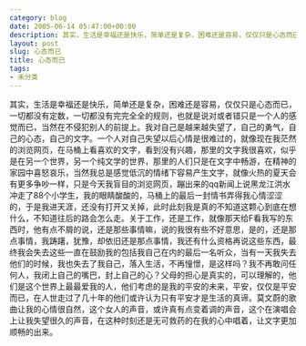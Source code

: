 ```yaml
---
category: blog
date: 2005-06-14 05:47:00+00:00
description: 其实，生活是幸福还是快乐，简单还是复杂，困难还是容易，仅仅只是心态而已，一切都没
layout: post
slug: 心态而已
title: 心态而已
tags:
- 未分类
---
```


其实，生活是幸福还是快乐，简单还是复杂，困难还是容易，仅仅只是心态而已，一切都没有定数，一切都没有完完全全的规则，也就是说对或者错只是一个人的感觉而已，当然在不侵犯别人的前提上。我对自己是越来越失望了，自己的勇气，自己的心态，自己的文字。一个人对自己失望以后心情是很难过的，就像现在我茫然的浏览网页，在马桶上看喜欢的文字，看到没有兴趣，那里的文字我很喜欢，似乎是在另一个世界，另一个纯文学的世界，那里的人们只是在文字中畅游，在精神的家园中喜怒哀乐，当然我总是感觉低沉的情绪下容易产生文字，就像火热的夏天会有更多争吵一样，只是今天我盲目的浏览网页，蹦出来的qq新闻上说黑龙江洪水冲走了88个小学生，我的眼睛酸酸的，马桶上的最后一封情书弄得我心情涩涩的，于是我进天涯，还没有打开又关掉，此时此刻我是真的不知道这颗心到底在想什么，不知道往后的路会怎么走。关于工作，还是工作，就像那天给F看我写的东西时，他有点不屑的说，还是那些事情嘛，说的我很有些不好意思，是的，还是那点事情，我踌躇，犹豫，却依旧还是那点事情，我还有什么资格再说这些东西，最终我会失去这些一直在鼓励我的包括我自己在内的最后一名听众，当有一天我失去他们的时候，我也失去了我自己，落入生活，不再憧憬，是这样吗？我不再敢问任何人，我闭上自己的嘴巴，封上自己的心？父母的担心是真实的，可以理解的，他们是这个世界上最最爱我的人，他们考虑的是我的平安的未来，平安，仅仅是平安而已，在人世走过了几十年的他们或许认为只有平安才是生活的真谛。莫文蔚的歌曲让我的心情很自然，这个女人的声音，或许真有点变着调的声音，这个在演唱会上让我失望很久的声音，在这种时刻还是无可救药的在我的心中唱着，让文字更加顺畅的出来。
